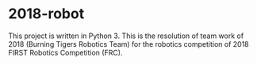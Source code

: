 # 2018-robot
This project is written in Python 3. This is the resolution of team work of 2018 (Burning Tigers Robotics Team) for the robotics competition of 2018 FIRST Robotics Competition (FRC).
